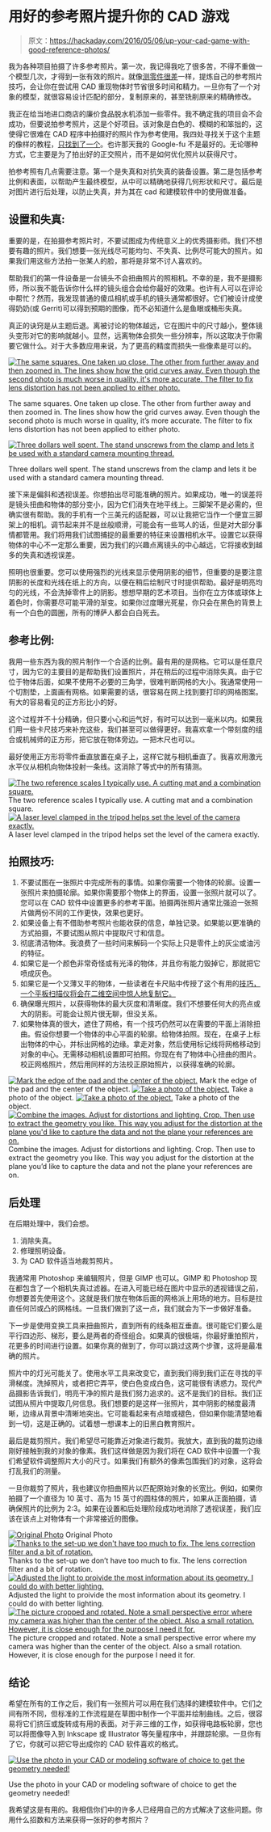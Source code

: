 # 用好的参考照片提升你的 CAD 游戏

> 原文：<https://hackaday.com/2016/05/06/up-your-cad-game-with-good-reference-photos/>

我为各种项目拍摄了许多参考照片。第一次，我记得我吃了很多苦，不得不重做一个模型几次，才得到一张有效的照片。就像[测零件很差](http://hackaday.com/2016/04/15/measuring-parts-badly-for-accurate-reverse-engineering/)一样，提炼自己的参考照片技巧，会让你在尝试用 CAD 重现物体时节省很多时间和精力。一旦你有了一个对象的模型，就很容易设计匹配的部分，复制原来的，甚至铣削原来的精确修改。

我正在给当地进口商店的廉价食品脱水机添加一些零件。我不确定我的项目会不会成功，但要说拍参考照片，这是个好项目。该对象是白色的、模糊的和笨拙的，这使得它很难在 CAD 程序中拍摄好的照片作为参考使用。我四处寻找关于这个主题的像样的教程，[只找到了一个](http://www.smallartworks.ca/CustomerGallery/PictureHints/Ortho.html)。也许那天我的 Google-fu 不是最好的。无论哪种方式，它主要是为了拍出好的正交照片，而不是如何优化照片以获得尺寸。

拍参考照有几点需要注意。第一个是失真和对抗失真的装备设置。第二是包括参考比例和表面，以帮助产生最终模型，从中可以精确地获得几何形状和尺寸。最后是对图片进行后处理，以防止失真，并为其在 cad 和建模软件中的使用做准备。

## 设置和失真:

重要的是，在拍摄参考照片时，不要试图成为传统意义上的优秀摄影师。我们不想要有趣的照片。我们想要一张光线尽可能均匀、不失真、比例尽可能大的照片。如果我们用这些方法拍一张某人的脸，那将是非常不讨人喜欢的。

帮助我们的第一件设备是一台镜头不会扭曲照片的照相机。不幸的是，我不是摄影师，所以我不能告诉你什么样的镜头组合会给你最好的效果。也许有人可以在评论中帮忙？然而，我发现普通的傻瓜相机或手机的镜头通常都很好。它们被设计成使得奶奶(或 Gerrit)可以得到预期的图像，而不必知道什么是鱼眼或桶形失真。

真正的诀窍是从主题后退。离被讨论的物体越远，它在图片中的尺寸越小，整体镜头变形对它的影响就越小。显然，远离物体会损失一些分辨率，所以这取决于你需要它做什么。对于大多数应用来说，为了更高的精度而损失一些像素是可以的。

[![The same squares. One taken up close. The other from further away and then zoomed in. The lines show how the grid curves away. Even though the second photo is much worse in quality, it's more accurate. The filter to fix lens distortion has not been applied to either photo.](img/f1734c37934b7da9224dde2364f6d6fa.png)](https://hackaday.com/wp-content/uploads/2016/04/distortion.jpg)

The same squares. One taken up close. The other from further away and then zoomed in. The lines show how the grid curves away. Even though the second photo is much worse in quality, it’s more accurate. The filter to fix lens distortion has not been applied to either photo.

[![Three dollars well spent. The stand unscrews from the clamp and lets it be used with a standard camera mounting thread.](img/003754f300f337f0c0b96747d9594f0c.png)](https://hackaday.com/wp-content/uploads/2016/04/2016-04-28-15-54.jpg)

Three dollars well spent. The stand unscrews from the clamp and lets it be used with a standard camera mounting thread.

接下来是偏斜和透视误差。你想拍出尽可能准确的照片。如果成功，唯一的误差将是镜头扭曲和物体的部分变小，因为它们消失在地平线上。三脚架不是必需的，但确实很有帮助。我的手机有一个三美元的适配器，可以让我把它当作一个便宜三脚架上的相机。调节起来并不是丝般顺滑，可能会有一些骂人的话，但是对大部分事情都管用。我们将用我们试图捕捉的最重要的特征来设置相机水平。设置它以获得物体的中心不一定那么重要，因为我们的兴趣点离镜头的中心越远，它将接收到越多的失真和透视误差。

照明也很重要。您可以使用强烈的光线来显示使用阴影的细节，但重要的是要注意阴影的长度和光线在纸上的方向，以便在稍后绘制尺寸时提供帮助。最好是明亮均匀的光线，不会洗掉零件上的阴影。想想早期的艺术项目。当你在立方体或球体上着色时，你需要尽可能平滑的渐变。如果你过度曝光死星，你只会在黑色的背景上有一个白色的圆圈，所有的博萨人都会白白死去。

## 参考比例:

我用一些东西为我的照片制作一个合适的比例。最有用的是网格。它可以是任意尺寸，因为它的主要目的是帮助我们设置照片，并在稍后的过程中消除失真。由于它位于物体后面，如果不使用不必要的三角学，很难判断网格的大小。我通常使用一个切割垫，上面画有网格。如果需要的话，很容易在网上找到要打印的网格图案。有大的容易看见的正方形比小的好。

这个过程并不十分精确，但只要小心和运气好，有时可以达到一毫米以内。如果我们用一些卡尺技巧来补充这些，我们甚至可以做得更好。我喜欢拿一个带刻度的组合或机械师的正方形，把它放在物体旁边。一把木尺也可以。

最好使用正方形将零件垂直放置在桌子上，这样它就与相机垂直了。我喜欢用激光水平仪从相机向物体投射一条线。这消除了等式中的所有猜测。

 [![The two reference scales I typically use. A cutting mat and a combination square.](img/977977b75f36cbe214c9fd71f1380658.png "The two reference scales I typically use. A cutting mat and a combination square.")](https://hackaday.com/2016/05/06/up-your-cad-game-with-good-reference-photos/scales/) The two reference scales I typically use. A cutting mat and a combination square. [![A laser level clamped in the tripod helps set the level of the camera exactly.](img/f2e2dc3e863a1e66c45363879634b46e.png "A laser level clamped in the tripod helps set the level of the camera exactly.")](https://hackaday.com/2016/05/06/up-your-cad-game-with-good-reference-photos/lasers-4/) A laser level clamped in the tripod helps set the level of the camera exactly.

## 拍照技巧:

1.  不要试图在一张照片中完成所有的事情。如果你需要一个物体的轮廓。设置一张照片来拍摄轮廓。如果你需要那个物体上的界面，设置一张照片就可以了。您可以在 CAD 软件中设置更多的参考平面。拍摄两张照片通常比强迫一张照片做两份不同的工作更快，效果也更好。
2.  如果设备上有不借助参考照片也能收获的信息，单独记录。如果能以更准确的方式拍摄，不要试图从照片中提取尺寸和信息。
3.  彻底清洁物体。我浪费了一些时间来解码一个实际上只是零件上的灰尘或油污的特征。
4.  如果它是一个颜色非常奇怪或有光泽的物体，并且你有能力毁掉它，那就把它喷成灰色。
5.  如果它是一个又薄又平的物体，一些读者在卡尺贴中传授了这个有用的[技巧，一个平板扫描仪将会在二维空间中惊人地复制它。](http://hackaday.com/2016/04/15/measuring-parts-badly-for-accurate-reverse-engineering/)
6.  确保曝光照片，以获得物体的最大灰度和清晰度。我们不想要任何大的亮点或大的阴影。可能会让照片很无聊，但没关系。
7.  如果物体真的很大，遮住了网格，有一个技巧仍然可以在需要的平面上消除扭曲。假设你想要一个物体的中心平面的轮廓。给物体拍照。现在，在桌子上标出物体的中心，并标出网格的边缘。拿走对象，然后使用标记线将网格移动到对象的中心。无需移动相机设置即可拍照。你现在有了物体中心扭曲的图片。校正网格照片，然后用同样的方法校正原始照片，以获得准确的轮廓。

 [![Mark the edge of the pad and the center of the object.](img/9026d66e70133be5e77b97e8fc96587c.png "Mark the edge of the pad and the center of the object.")](https://hackaday.com/2016/05/06/up-your-cad-game-with-good-reference-photos/markthemiddle/) Mark the edge of the pad and the center of the object. [![Take a photo of the object.](img/009c8658c91028ed6089aaf1ed912c87.png "Take a photo of the object.")](https://hackaday.com/2016/05/06/up-your-cad-game-with-good-reference-photos/original-place/) Take a photo of the object. [![Take a photo of the object.](img/0ee97f77641a6e3a65af502625670587.png "Take a photo of the object.")](https://hackaday.com/2016/05/06/up-your-cad-game-with-good-reference-photos/moveforward/) Take a photo of the object. [![Combine the images. Adjust for distortions and lighting. Crop. Then use to extract the geometry you like. This way you adjust for the distortion at the plane you'd like to capture the data and not the plane your references are on.](img/b739b0a94b6ec1693e07c43ea55f0375.png "Combine the images. Adjust for distortions and lighting. Crop. Then use to extract the geometry you like. This way you adjust for the distortion at the plane you'd like to capture the data and not the plane your references are on.")](https://hackaday.com/2016/05/06/up-your-cad-game-with-good-reference-photos/extract/) Combine the images. Adjust for distortions and lighting. Crop. Then use to extract the geometry you like. This way you adjust for the distortion at the plane you’d like to capture the data and not the plane your references are on.

## 后处理

在后期处理中，我们会想。

1.  消除失真。
2.  修理照明设备。
3.  为 CAD 软件适当地裁剪照片。

我通常用 Photoshop 来编辑照片，但是 GIMP 也可以。GIMP 和 Photoshop 现在都包含了一个相机失真过滤器。在进入可能已经在图片中显示的透视错误之前，你想要首先使用这个。这就是我们放在物体后面的网格派上用场的地方。目标是拉直任何凹或凸的网格线。一旦我们做到了这一点，我们就会为下一步做好准备。

下一步是使用变换工具来扭曲照片，直到所有的线条相互垂直。很可能它们要么是平行四边形、梯形，要么是两者的奇怪组合。如果真的很极端，你最好重拍照片，花更多的时间进行设置。如果你真的做到了，你可以跳过这两个步骤，这将是最准确的照片。

照片中的灯光可能关了。使用水平工具来改变它，直到我们得到我们正在寻找的平滑梯度。洗掉照片，或者把它弄平，使白色变成白色，这可能很有诱惑力。现代产品摄影告诉我们，明亮干净的照片是我们努力追求的。这不是我们的目标。我们正试图从照片中提取几何信息。我们想要的是这样一张照片，其中阴影的梯度最清晰，边缘从背景中清晰地突出。它可能看起来有点暗或褪色，但如果你能清楚地看到一切，这是正确的。试着想一想课本上的旧黑白教育照片。

最后是裁剪照片。我们希望尽可能靠近对象进行裁剪。我放大，直到我的裁剪边缘刚好接触到我的对象的像素。我们这样做是因为我们将在 CAD 软件中设置一个我们希望软件调整照片大小的尺寸。如果我们有额外的像素包围我们的对象，这将会打乱我们的测量。

一旦你裁剪了照片，我也建议你扭曲照片以匹配原始对象的长宽比。例如，如果你拍摄了一个直径为 10 英寸、高为 15 英寸的圆柱体的照片，如果从正面拍摄，请确保照片的比例为 2:3。如果在设置和后处理阶段成功地消除了透视误差，我们应该在该点上对物体有一个非常接近的图像。

 [![Original Photo](img/943b8c6b2073bcbe10bdfcaca5fa1b39.png "2016-04-29 10.39.16")](https://hackaday.com/2016/05/06/up-your-cad-game-with-good-reference-photos/2016-04-29-10-39-16/) Original Photo [![Thanks to the set-up we don't have too much to fix. The lens correction filter and a bit of rotation.](img/4e85da627bd8f56ed31e0f0233835d61.png "lenscorrect")](https://hackaday.com/2016/05/06/up-your-cad-game-with-good-reference-photos/lenscorrect/) Thanks to the set-up we don’t have too much to fix. The lens correction filter and a bit of rotation. [![Adjusted the light to proivide the most information about its geometry. I could do with better lighting.](img/cdde93dd2bfb9431e3a2dbca2cebe284.png "adjusted-colors")](https://hackaday.com/2016/05/06/up-your-cad-game-with-good-reference-photos/adjusted-colors/) Adjusted the light to proivide the most information about its geometry. I could do with better lighting. [![The picture cropped and rotated. Note a small perspective error where my camera was higher than the center of the object. Also a small rotation. However, it is close enough for the purpose I need it for.](img/d243569e8cc8bc00d283f888bc98116e.png "crop")](https://hackaday.com/2016/05/06/up-your-cad-game-with-good-reference-photos/crop/) The picture cropped and rotated. Note a small perspective error where my camera was higher than the center of the object. Also a small rotation. However, it is close enough for the purpose I need it for.

## 结论

希望在所有的工作之后，我们有一张照片可以用在我们选择的建模软件中。它们之间有所不同，但标准的工作流程是在草图中制作一个平面并绘制曲线。之后，很容易将它们挤压或旋转成有用的表面。对于非三维的工作，如获得电路板轮廓，您也可以将图像导入到 Inkscape 或 Illustrator 等矢量程序中，并跟踪轮廓。一旦你有了它，你就可以把它导出成你的 CAD 软件喜欢的格式。

[![Use the photo in your CAD or modeling software of choice to get the geometry needed!](img/bbdf5ab4ac41b81fcdce4b5a3489cdf3.png)](https://hackaday.com/wp-content/uploads/2016/04/blerg10.jpg)

Use the photo in your CAD or modeling software of choice to get the geometry needed!

我希望这是有用的。我相信你们中的许多人已经用自己的方式解决了这些问题。你用什么招数和方法来获得一张好的参考照片？